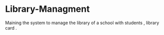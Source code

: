 # Library-Managment
Maining the system to manage the library of a school with students , library card .
